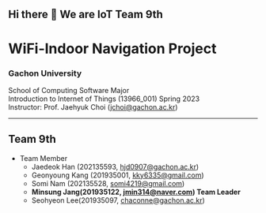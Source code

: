 ## Hi there 👋 We are IoT Team 9th
# WiFi-Indoor Navigation Project
### Gachon University
School of Computing Software Major<br />
Introduction to Internet of Things (13966_001) Spring 2023<br/>
Instructor: Prof. Jaehyuk Choi (jchoi@gachon.ac.kr)

---
## Team 9th

- Team Member
  - Jaedeok Han (202135593, hjd0907@gachon.ac.kr)
  - Geonyoung Kang (201935001, kky6335@gmail.com)
  - Somi Nam (202135528, somi4219@gmail.com)
  - **Minsung Jang(201935122, jmin314@naver.com) Team Leader**
  - Seohyeon Lee(201935097, chaconne@gachon.ac.kr)
